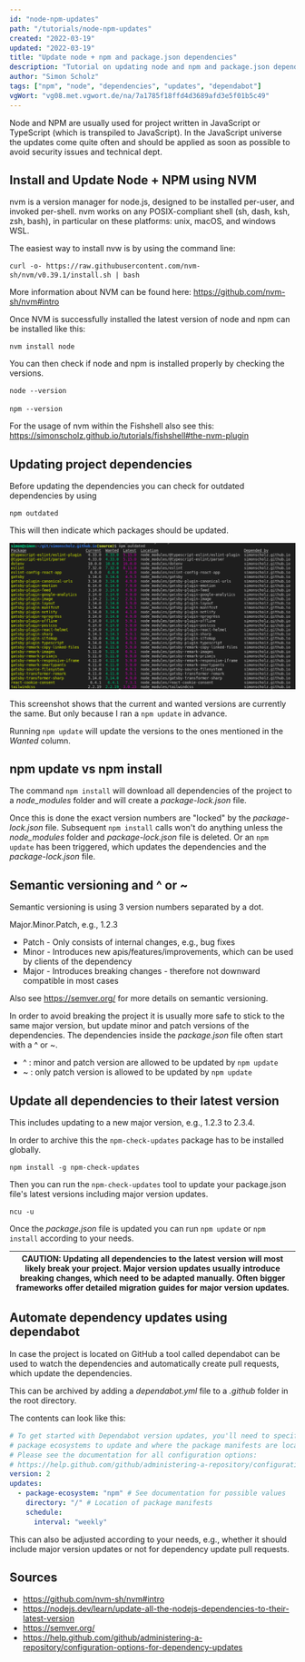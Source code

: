 ```yaml
---
id: "node-npm-updates"
path: "/tutorials/node-npm-updates"
created: "2022-03-19"
updated: "2022-03-19"
title: "Update node + npm and package.json dependencies"
description: "Tutorial on updating node and npm and package.json dependencies."
author: "Simon Scholz"
tags: ["npm", "node", "dependencies", "updates", "dependabot"]
vgWort: "vg08.met.vgwort.de/na/7a1785f18ffd4d3689afd3e5f01b5c49"
---
```


Node and NPM are usually used for project written in JavaScript or TypeScript (which is transpiled to JavaScript).
In the JavaScript universe the updates come quite often and should be applied as soon as possible to avoid security issues and technical dept.

## Install and Update Node + NPM using NVM

nvm is a version manager for node.js, designed to be installed per-user, and invoked per-shell. nvm works on any POSIX-compliant shell (sh, dash, ksh, zsh, bash), in particular on these platforms: unix, macOS, and windows WSL.

The easiest way to install nvw is by using the command line:

```shell
curl -o- https://raw.githubusercontent.com/nvm-sh/nvm/v0.39.1/install.sh | bash
```

More information about NVM can be found here: https://github.com/nvm-sh/nvm#intro

Once NVM is successfully installed the latest version of node and npm can be installed like this:

```shell
nvm install node
```

You can then check if node and npm is installed properly by checking the versions.

```shell
node --version

npm --version
```

For the usage of nvm within the Fishshell also see this: https://simonscholz.github.io/tutorials/fishshell#the-nvm-plugin

## Updating project dependencies

Before updating the dependencies you can check for outdated dependencies by using

```shell
npm outdated
```

This will then indicate which packages should be updated.

![npm outdated result](./npm-outdated.png)

This screenshot shows that the current and wanted versions are currently the same.
But only because I ran a `npm update` in advance.

Running `npm update` will update the versions to the ones mentioned in the _Wanted_ column.

## npm update vs npm install

The command `npm install` will download all dependencies of the project to a _node_modules_ folder and will create a _package-lock.json_ file.

Once this is done the exact version numbers are "locked" by the _package-lock.json_ file.
Subsequent `npm install` calls won't do anything unless the _node_modules_ folder and _package-lock.json_ file is deleted.
Or an `npm update` has been triggered, which updates the dependencies and the _package-lock.json_ file.

## Semantic versioning and ^ or ~

Semantic versioning is using 3 version numbers separated by a dot.

Major.Minor.Patch, e.g., 1.2.3

- Patch - Only consists of internal changes, e.g., bug fixes
- Minor - Introduces new apis/features/improvements, which can be used by clients of the dependency
- Major - Introduces breaking changes - therefore not downward compatible in most cases

Also see https://semver.org/ for more details on semantic versioning.

In order to avoid breaking the project it is usually more safe to stick to the same major version, but update minor and patch versions of the dependencies.
The dependencies inside the _package.json_ file often start with a ^ or ~.

- ^ : minor and patch version are allowed to be updated by `npm update`
- ~ : only patch version is allowed to be updated by `npm update`

## Update all dependencies to their latest version

This includes updating to a new major version, e.g., 1.2.3 to 2.3.4.

In order to archive this the `npm-check-updates` package has to be installed globally.

```shell
npm install -g npm-check-updates
```

Then you can run the `npm-check-updates` tool to update your package.json file's latest versions including major version updates.

```shell
ncu -u
```

Once the _package.json_ file is updated you can run `npm update` or `npm install` according to your needs.

| CAUTION: Updating all dependencies to the latest version will most likely break your project. Major version updates usually introduce breaking changes, which need to be adapted manually. Often bigger frameworks offer detailed migration guides for major version updates. |
| ----------------------------------------------------------------------------------------------------------------------------------------------------------------------------------------------------------------------------------------------------------------------------- |

## Automate dependency updates using dependabot

In case the project is located on GitHub a tool called dependabot can be used to watch the dependencies and
automatically create pull requests, which update the dependencies.

This can be archived by adding a _dependabot.yml_ file to a _.github_ folder in the root directory.

The contents can look like this:

```yaml
# To get started with Dependabot version updates, you'll need to specify which
# package ecosystems to update and where the package manifests are located.
# Please see the documentation for all configuration options:
# https://help.github.com/github/administering-a-repository/configuration-options-for-dependency-updates
version: 2
updates:
  - package-ecosystem: "npm" # See documentation for possible values
    directory: "/" # Location of package manifests
    schedule:
      interval: "weekly"
```

This can also be adjusted according to your needs, e.g., whether it should include major version updates or not for dependency update pull requests.

## Sources

- https://github.com/nvm-sh/nvm#intro
- https://nodejs.dev/learn/update-all-the-nodejs-dependencies-to-their-latest-version
- https://semver.org/
- https://help.github.com/github/administering-a-repository/configuration-options-for-dependency-updates
